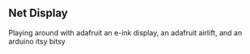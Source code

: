 ## Net Display

Playing around with adafruit an e-ink display, an adafruit airlift, and an arduino itsy bitsy
